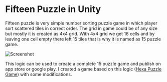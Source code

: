 # Fifteen Puzzle in Unity

Fifteen puzzle is very simple number sorting puzzle game in which player sort scattered tiles in correct order. The grid in game could be of any size but mostly it is created as 4x4 grid. With 4x4 grid we get 16 cells and by leaving one cell empty there left 15 tiles that is why it is named as 15 puzzle game. 

![Screenshot](https://i.ibb.co/tsZpVJx/15puzzle.jpg)

This logic can be used to create a complete 15 puzzle game and publish on app store or google play. I created a game based on this logic ([Hexa Puzzle Game](https://play.google.com/store/apps/details?id=com.sylphbox.numbersort.hexapuzzle)) with some modifications.
